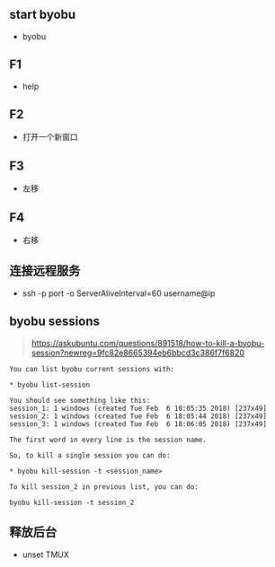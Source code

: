 ## start byobu
* byobu

## F1
* help

## F2
* 打开一个新窗口

## F3
* 左移

## F4
* 右移

## 连接远程服务
* ssh -p port -o ServerAliveInterval=60 username@ip



## byobu sessions

> https://askubuntu.com/questions/891518/how-to-kill-a-byobu-session?newreg=9fc82e8665394eb6bbcd3c386f7f6820
```   
You can list byobu current sessions with:

* byobu list-session

You should see something like this: 
session_1: 1 windows (created Tue Feb  6 18:05:35 2018) [237x49]
session_2: 1 windows (created Tue Feb  6 18:05:44 2018) [237x49]
session_3: 1 windows (created Tue Feb  6 18:06:05 2018) [237x49]

The first word in every line is the session name.

So, to kill a single session you can do:

* byobu kill-session -t <session_name>

To kill session_2 in previous list, you can do:

byobu kill-session -t session_2

```

## 释放后台

* unset TMUX
